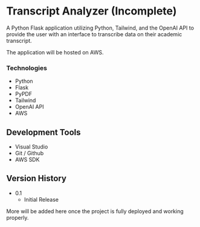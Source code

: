 # Transcript Analyzer (Incomplete)

A Python Flask application utilizing Python, Tailwind, and the OpenAI API to provide the user with an interface to transcribe data on their academic transcript.

The application will be hosted on AWS. 

### Technologies 

* Python
* Flask
* PyPDF
* Tailwind
* OpenAI API
* AWS

## Development Tools

* Visual Studio
* Git / Github
* AWS SDK

## Version History

* 0.1
    * Initial Release

More will be added here once the project is fully deployed and working properly.
